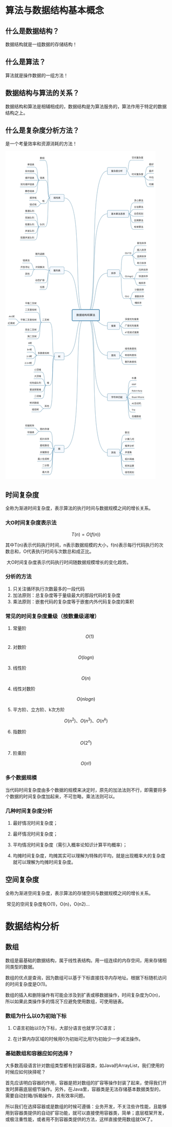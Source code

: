 # 算法与数据结构基本概念

## 什么是数据结构？

数据结构就是一组数据的存储结构！

## 什么是算法？

算法就是操作数据的一组方法！

## 数据结构与算法的关系？

数据结构和算法是相辅相成的，数据结构是为算法服务的，算法作用于特定的数据结构之上。

## 什么是复杂度分析方法？

是一个考量效率和资源消耗的方法！

![](assets/数据结构与算法思维导图.jpg)

## 时间复杂度

​	全称为渐进时间复杂度，表示算法的执行时间与数据规模之间的增长关系。

### 大O时间复杂度表示法

$$
T(n) = O(f(n))
$$

​	其中T(n)表示代码执行时间，n表示数据规模的大小，f(n)表示每行代码执行的次数总和，O代表执行时间与次数总和成正比。

​	大O时间复杂度表示代码执行时间随数据规模增长的变化趋势。

### 分析的方法

1. 只关注循环执行次数最多的一段代码
2. 加法原则：总复杂度等于量级最大的那段代码的复杂度
3. 乘法原则：嵌套代码的复杂度等于嵌套内外代码复杂度的乘积

### 常见的时间复杂度量级（按数量级递增）

1. 常量阶
   $$
   O(1)
   $$

2. 对数阶

$$
O(logn)
$$

3. 线性阶

$$
O(n)
$$

4. 线性对数阶

$$
O(nlogn)
$$

5. 平方阶、立方阶、k次方阶

$$
O(n^2)、O(n^3)、O(n^k)
$$

6. 指数阶

$$
O(2^n)
$$

7. 阶乘阶

$$
O(n!)
$$

### 多个数据规模

当代码时间复杂度由多个数据的规模来决定时，原先的加法法则不行，即需要将多个数据的时间复杂度加起来，不可忽略，乘法法则可以。

### 几种时间复杂度分析

1. 最好情况时间复杂度；

2. 最坏情况时间复杂度；

3. 平均情况时间复杂度（需引入概率论知识计算平均概率）；

4. 均摊时间复杂度，均摊其实可以理解为特殊的平均，就是出现概率大的复杂度就可以理解为均摊时间复杂度。

## 空间复杂度

​	全称为渐进空间复杂度，表示算法的存储空间与数据规模之间的增长关系。

​	常见的空间复杂度有O(1)，O(n)，O(n2)...

# 数据结构分析

## 数组
   
   数组是最基础的数据结构，属于线性表结构。用一组连续的内存空间，用来存储相同类型的数据。
   
   数组的优点是查询，因为数组可以基于下标直接找寻内存地址。根据下标随机访问的时间复杂度是O(1)。
   
   数组的插入和删除操作有可能会涉及到扩表或移数据操作，时间复杂度为O(n)，所以如果此类操作多的情况下应避免使用数组，可使用链表。
   
### 数组为什么以0为初始下标

   1. C语言初始以0为下标，大部分语言也就学习C语言；
   
   2. 在计算内存区域的时候用0为初始可比用1为初始少一步减法操作。
   
### 基础数组和容器应如何选择？
   
   大多数高级语言针对数组类型都有封装容器类，如Java的ArrayList，我们使用的时候应如何抉择呢？
   
   首先应该明白容器的作用，容器是把对数组的扩容等操作封装了起来，使得我们开发时屏蔽底层细节操作。另外，在Java里，容器类是无法存储基本数据类型的，需要自动封箱/拆箱操作，具有效率问题。
   
   所以我们在选择容器或是数组的时候可遵循：业务开发，不关注些许性能，且能够用到容器类提供的自动扩容功能，就可以直接使用容器类，简单；底层框架开发，或极注重性能，或者用不到容器类提供的方法，这样直接使用数组就OK了。
